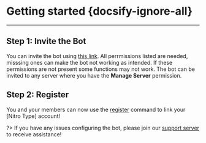 # Getting started {docsify-ignore-all}
---

## **Step 1: Invite the Bot**
You can invite the bot using [this link](https://discord.com/oauth2/authorize?client_id=586645522614583306&permissions=134073664&scope=bot). All perrmissions listed are needed, misssing ones can make the bot not working as intended. If these permissions are not present some functions may not work. The bot can be invited to any server where you have the **Manage Server** permission.

## **Step 2: Register**
You and your members can now use the [register](all/register.md) command to link your [Nitro Type] account!

?> If you have any issues configuring the bot, please join our [support server](https://discord.gg/35Gfhwe) to receive assistance!
